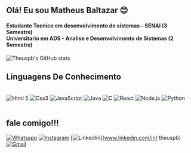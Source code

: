 
## Olá! Eu sou Matheus Baltazar 😊

#### Estudante Tecnico em desenvolvimento de sistemas - SENAI (3 Semestre) <br/>  Universitario em ADS - Analise e Desenvolvimento de Sistemas (2 Semestre)

![Theuspb's GitHub stats](https://github-readme-stats.vercel.app/api?username=theuspb&show_icons=true&theme=dracula)

## Linguagens De Conhecimento

<div style="display: inline_block"><br/>
<img align="center" alt="Html 5" src="https://img.shields.io/badge/HTML5-E34F26?style=for-the-badge&logo=html5&logoColor=white" />
<img align="center" alt="Css3" src="https://img.shields.io/badge/CSS3-1572B6?style=for-the-badge&logo=css3&logoColor=white" />
<img align="center" alt="JavaScript" src="https://img.shields.io/badge/JavaScript-323330?style=for-the-badge&logo=javascript&logoColor=F7DF1E" />
<img align="center" alt="Java" src="https://img.shields.io/badge/Java-ED8B00?style=for-the-badge&logo=openjdk&logoColor=white" />
<img align="center" alt="C" src="https://img.shields.io/badge/C-00599C?style=for-the-badge&logo=c&logoColor=white" />
<img align="center" alt="React" src="https://img.shields.io/badge/React_Native-20232A?style=for-the-badge&logo=react&logoColor=61DAFB" />
<img align="center" alt="Node.js" src="https://img.shields.io/badge/Node.js-43853D?style=for-the-badge&logo=node.js&logoColor=white" />
<img align="center" alt="Python" src="https://img.shields.io/badge/Python-3776AB?style=for-the-badge&logo=python&logoColor=white" />
</div><br/>

## fale comigo!!!

[![Whatsapp](https://img.shields.io/badge/WhatsApp-25D366?style=for-the-badge&logo=whatsapp&logoColor=white)](https://instagram.com/theus.pb)
[![Instagram](https://img.shields.io/badge/Instagram-E4405F?style=for-the-badge&logo=instagram&logoColor=white)](https://instagram.com/theus.pb)
[![Linkedlin](https://img.shields.io/badge/LinkedIn-0077B5?style=for-the-badge&logo=linkedin&logoColor=white)](www.linkedin.com/in/
theuspb)
[![Gmail](https://img.shields.io/badge/Gmail-D14836?style=for-the-badge&logo=gmail&logoColor=white)](https://instagram.com/theus.pb)
